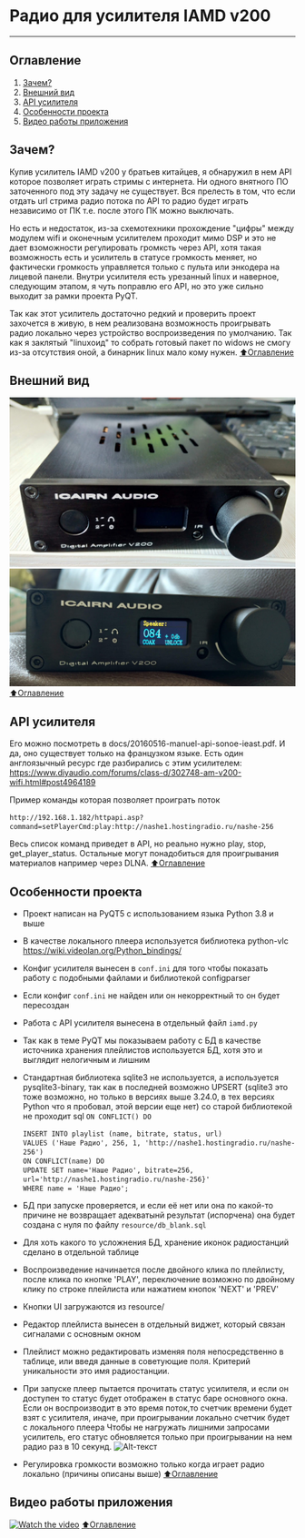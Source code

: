 # Радио для усилителя IAMD v200
_____

## Оглавление
1. [Зачем?](#Зачем?)
2. [Внешний вид](#Внешний-вид)
3. [API усилителя](#API-усилителя)
4. [Особенности проекта](#Особенности-проекта)
5. [Видео работы приложения](#Видео-работы-приложения)


## Зачем?
Купив усилитель IAMD v200 у братьев китайцев, я обнаружил в нем API которое позволяет играть стримы с интернета.
Ни одного внятного ПО заточенного под эту задачу не существует.
Вся прелесть в том, что если отдать url стрима радио потока по API то радио будет играть независимо от ПК т.е. после этого ПК можно выключать.

Но есть и недостаток, из-за схемотехники прохождение "цифры" между модулем wifi и оконечным усилителем проходит мимо DSP и это не дает взоможности регулировать громксть через API, хотя такая возможность есть и усилитель в статусе громкость меняет, но фактически громкость управляется только с пульта или энкодера на лицевой панели.
Внутри усилителя есть урезанный linux и наверное, следующим этапом, я чуть поправлю его API, но это уже сильно выходит за рамки проекта PyQT.

Так как этот усилитель достаточно редкий и проверить проект захочется в живую, в нем реализована возможность проигрывать радио локально через устройство воспроизведения по умолчанию.
Так как я заклятый "linuxоид" то собрать готовый пакет по widows не смогу из-за отсутствия оной, а бинарник linux мало кому нужен. 
[:arrow_up:Оглавление](#Оглавление)

## Внешний вид
![Alt-текст](https://github.com/sersad/iamd_v200/blob/3c860a99389b32bab8be9123ab4edf626b04c2d3/docs/IMG_20180329_111747_HDR.jpg?raw=true "Внешний вид выкл")
![Alt-текст](https://github.com/sersad/iamd_v200/blob/3c860a99389b32bab8be9123ab4edf626b04c2d3/docs/IMG_20180329_112004_HDR.jpg?raw=true "Внешний вид вкл")
[:arrow_up:Оглавление](#Оглавление)

## API усилителя
Его можно посмотреть в docs/20160516-manuel-api-sonoe-ieast.pdf. И да, оно существует только на французком языке.
Есть один англоязычный ресурс где разбирались с этим усилителем: https://www.diyaudio.com/forums/class-d/302748-am-v200-wifi.html#post4964189

Пример команды которая позволяет проиграть поток 
```
http://192.168.1.182/httpapi.asp?command=setPlayerCmd:play:http://nashe1.hostingradio.ru/nashe-256
```
Весь список команд приведет в API, но реально нужно play, stop, get_player_status. Остальные могут понадобиться для проигрывания материалов например через DLNA.
[:arrow_up:Оглавление](#Оглавление)

## Особенности проекта

* Проект написан на PyQT5 с использованием языка Python 3.8 и выше
  
* В качестве локального плеера используется библиотека python-vlc https://wiki.videolan.org/Python_bindings/

* Конфиг усилителя вынесен в `conf.ini` для того чтобы показать работу с подобными файлами и библиотекой configparser

* Если конфиг `conf.ini` не найден или он некорректный то он будет пересоздан

* Работа с API усилителя вынесена в отдельный файл `iamd.py`

* Так как в теме PyQT мы показываем работу с БД в качестве источника хранения плейлистов используется БД, хотя это и выглядит нелогичным и лишним
  
* Стандартная библиотека sqlite3 не используется, а используется pysqlite3-binary, так как в последней возможно UPSERT (sqlite3 это тоже возможно, но только в версиях выше 3.24.0, в тех версиях Python что я пробовал, этой версии еще нет)
со старой библиотекой не проходит sql `ON CONFLICT() DO`
  ```sqlite
  INSERT INTO playlist (name, bitrate, status, url)
  VALUES ('Наше Радио', 256, 1, 'http://nashe1.hostingradio.ru/nashe-256') 
  ON CONFLICT(name) DO 
  UPDATE SET name='Наше Радио', bitrate=256, url='http://nashe1.hostingradio.ru/nashe-256}' 
  WHERE name = 'Наше Радио';

* БД при запуске проверяется, и если её нет или она по какой-то причине не возвращает адекватынй результат (испорчена) она будет создана с нуля по файлу `resource/db_blank.sql`
  
* Для хоть какого то усложнения БД, хранение иконок радиостанций сделано в отдельной таблице

* Воспроизведение начинается после двойного клика по плейлисту, после клика по кнопке 'PLAY', переключение возможно по двойному клику по строке плейлиста или нажатием кнопок 'NEXT' и 'PREV'

* Кнопки UI загружаются из resource/

* Редактор плейлиста вынесен в отдельный виджет, который связан сигналами с основным окном

* Плейлист можно редактировать изменяя поля непосредственно в таблице, или введя данные в советующие поля. Критерий уникальности это имя радиостанции.

* При запуске плеер пытается прочитать статус усилителя, и если он доступен то статус будет отображен в статус баре основного окна.
Если он воспроизводит в это время поток,то счетчик времени будет взят с усилителя, иначе, при проигрывании локально счетчик будет с локального плеера
  Чтобы не нагружать лишними запросами усилитель, его статус обновляется только при проигрывании на нем радио раз в 10 секунд.
  ![Alt-текст](https://github.com/sersad/iamd_v200/blob/b537a1efe2c11ea9e1d2429db0a42654603c1d29/docs/iamd_status.png?raw=true "статус усилителя")
  
* Регулировка громкости возможно только когда играет радио локально (причины описаны выше)
[:arrow_up:Оглавление](#Оглавление)

## Видео работы приложения

[![Watch the video](https://img.youtube.com/vi/dQw4w9WgXcQ/maxresdefault.jpg)](https://youtu.be/dQw4w9WgXcQ)
[:arrow_up:Оглавление](#Оглавление)
  




